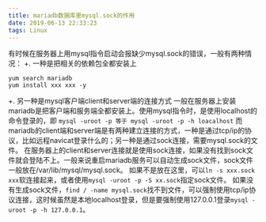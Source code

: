 ```yaml
---
title: mariadb数据库里mysql.sock的作用
date: 2019-06-13 22:33:23
tags: Linux
---
```


有时候在服务器上用mysql指令启动会报缺少mysql.sock的错误，一般有两种情况：
+. 一种是把相关的依赖包全都安装上
```
yum search mariadb
yum install xxx xxx -y
```
+. 另一种是mysql客户端client和server端的连接方式
一般在服务器上安装mariadb是把客户端和服务端全都安装上。使用mysql指令时，是使用localhost的命令登录的，即
`mysql -uroot -p 等于 mysql -uroot -p -h loacalhost`
 而mariadb的client端和server端是有两种建立连接的方式，一种是通过tcp/ip的协议，比如远程navicat登录什么的；另一种是通过sock连接，需要mysql.sock的文件。
 在服务器上的client和server连接就是使用sock连接，如果没有找到sock文件就会登陆不上。一般来说重启mariadb服务可以自动生成sock文件，sock文件一般放在/var/lib/mysql/mysql.sock。
 如果不是放在这里，可以`ln -s xxx.sock xxx`软连接起来，或者使用`mysql -uroot -p -S xx.sock`指定sock文件。
 如果没有生成sock文件，`find / -name mysql.sock`找不到文件，可以强制使用tcp/ip协议连接，这时候虽然是本地localhost登录，但是要强制使用127.0.0.1登录`mysql -uroot -p -h 127.0.0.1`。